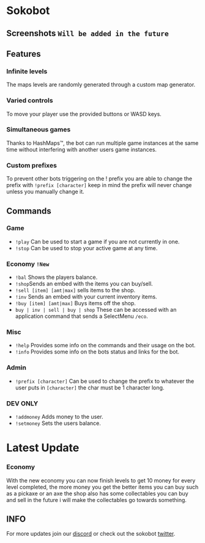# Sokobot
## Screenshots ``Will be added in the future``

## Features
### Infinite levels
The maps levels are randomly generated through a custom map generator.
### Varied controls
To move your player use the provided buttons or WASD keys.
### Simultaneous games
Thanks to HashMaps™️, the bot can run multiple game instances at the same time without interfering with another users game instances.
### Custom prefixes
To prevent other bots triggering on the ! prefix you are able to change the prefix with ``!prefix [character]`` keep in mind the prefix will never change unless you manually change it.

## Commands
### Game
- ``!play`` Can be used to start a game if you are not currently in one.
- ``!stop`` Can be used to stop your active game at any time.
### Economy ``!New``
 - ``!bal`` Shows the players balance.
 - ``!shop``Sends an embed with the items you can buy/sell.
 - ``!sell [item] [amt|max]`` sells items to the shop.
 - ``!inv`` Sends an embed with your current inventory items.
 - ``!buy [item] [amt|max]`` Buys items off the shop.
 - ``buy | inv | sell | buy | shop`` These can be accessed with an application command that sends a SelectMenu ``/eco``.
### Misc
- ``!help`` Provides some info on the commands and their usage on the bot.
- ``!info`` Provides some info on the bots status and links for the bot.
### Admin 
- ``!prefix [character]`` Can be used to change the prefix to whatever the user puts in ``[character]`` the char must be 1 character long.
### DEV ONLY
- ``!addmoney`` Adds money to the user.
- ``!setmoney`` Sets the users balance.

# Latest Update
### Economy
With the new economy you can now finish levels to get 10 money for every level completed, the more money you get the better items you can buy such as a pickaxe or an axe the shop also has some collectables you can buy and sell in the future i will make the collectables go towards something.

## INFO
For more updates join our [discord](https://discord.gg/T8yhmvVqph) or check out the sokobot [twitter](https://twitter.com/SokoBotStatus).
